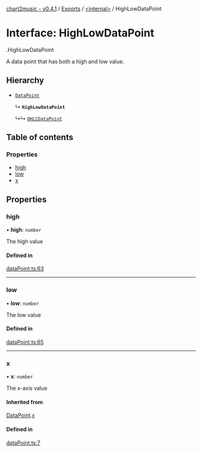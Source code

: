[chart2music - v0.4.1](../README.md) / [Exports](../modules.md) / [<internal\>](../modules/internal_.md) / HighLowDataPoint

# Interface: HighLowDataPoint

[<internal>](../modules/internal_.md).HighLowDataPoint

A data point that has both a high and low value.

## Hierarchy

- [`DataPoint`](internal_.DataPoint.md)

  ↳ **`HighLowDataPoint`**

  ↳↳ [`OHLCDataPoint`](internal_.OHLCDataPoint.md)

## Table of contents

### Properties

- [high](internal_.HighLowDataPoint.md#high)
- [low](internal_.HighLowDataPoint.md#low)
- [x](internal_.HighLowDataPoint.md#x)

## Properties

### high

• **high**: `number`

The high value

#### Defined in

[dataPoint.ts:63](https://github.com/julianna-langston/chart2music/blob/5c1c6b4/src/dataPoint.ts#L63)

___

### low

• **low**: `number`

The low value

#### Defined in

[dataPoint.ts:65](https://github.com/julianna-langston/chart2music/blob/5c1c6b4/src/dataPoint.ts#L65)

___

### x

• **x**: `number`

The x-axis value

#### Inherited from

[DataPoint](internal_.DataPoint.md).[x](internal_.DataPoint.md#x)

#### Defined in

[dataPoint.ts:7](https://github.com/julianna-langston/chart2music/blob/5c1c6b4/src/dataPoint.ts#L7)
